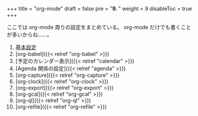 +++
title = "org-mode"
draft = false
pre = "<b>9. </b>"
weight = 9
disableToc = true
+++

ここでは org-mode 周りの設定をまとめている。
org-mode だけでも書くことが多いからね……。

1.  [基本設定](basics/.org)
2.  [org-babel]({{< relref "org-babel" >}})
3.  [予定のカレンダー表示]({{< relref "calendar" >}})
4.  [Agenda 関係の設定]({{< relref "agenda" >}})
5.  [org-capture]({{< relref "org-capture" >}})
6.  [org-clock]({{< relref "org-clock" >}})
7.  [org-export]({{< relref "org-export" >}})
8.  [org-gcal]({{< relref "org-gcal" >}})
9.  [org-ql]({{< relref "org-ql" >}})
10. [org-refile]({{< relref "org-refile" >}})
